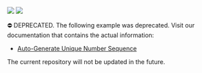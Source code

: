 <!-- default badges list -->
[![](https://img.shields.io/badge/Open_in_DevExpress_Support_Center-FF7200?style=flat-square&logo=DevExpress&logoColor=white)](https://supportcenter.devexpress.com/ticket/details/E4904)
[![](https://img.shields.io/badge/📖_How_to_use_DevExpress_Examples-e9f6fc?style=flat-square)](https://docs.devexpress.com/GeneralInformation/403183)
<!-- default badges end -->
⛔ DEPRECATED. The following example was deprecated. Visit our documentation that contains the actual information:

- [Auto-Generate Unique Number Sequence](https://docs.devexpress.com/eXpressAppFramework/403605/business-model-design-orm/unique-auto-increment-number-generation)

The current repository will not be updated in the future.

